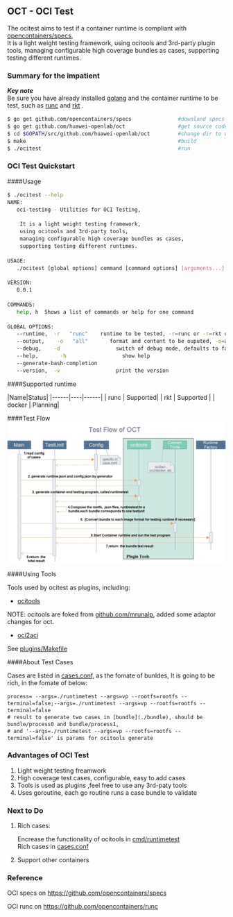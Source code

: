## OCT - OCI Test 
      
The ocitest aims to test if a  container runtime is compliant with [opencontainers/specs](https://github.com/opencontainers/specs),     
It is a light weight testing framework, using ocitools and 3rd-party plugin tools, managing configurable high coverage bundles as cases, supporting testing different runtimes.     


### Summary for the impatient      
***Key note***           
Be sure you have already installed  [golang](http://golang.org/) and the container runtime to be test, such as [runc](https://github.com/opencontainers/runc)  and [rkt](https://github.com/coreos/rkt) .

``` bash   
$ go get github.com/opencontainers/specs               #downland specs of OCI
$ go get github.com/huawei-openlab/oct                 #get source code       
$ cd $GOPATH/src/github.com/huawei-openlab/oct         #change dir to workspace 
$ make                                                 #build      
$ ./ocitest                                            #run     
```     
      

### OCI Test Quickstart       
       
####Usage 
       
``` sh      
$ ./ocitest --help
NAME:
   oci-testing - Utilities for OCI Testing,

    It is a light weight testing framework,
    using ocitools and 3rd-party tools, 
    managing configurable high coverage bundles as cases, 
    supporting testing different runtimes.

USAGE:
   ./ocitest [global options] command [command options] [arguments...]
   
VERSION:
   0.0.1
   
COMMANDS:
   help, h  Shows a list of commands or help for one command
   
GLOBAL OPTIONS:
   --runtime,  -r   "runc"    runtime to be tested, -r=runc or -r=rkt or -r=docker     
   --output,    -o   "all"       format and content to be ouputed, -o=all: ouput sucessful details and statics, -o=err-only: ouput failure details and statics           
   --debug,    -d                  switch of debug mode, defaults to false, with '--debug' to enable debug mode     
   --help,       -h                  show help     
   --generate-bash-completion           
   --version,  -v                  print the version     
```    
      
####Supported runtime
      
|Name|Status|
|------|----|------|
| runc | Supported| 
| rkt | Supported |
| docker | Planning|
      
####Test Flow 
![testflow](docs/static/testflowchart.jpg "testflow")


####Using Tools     

Tools used by ocitest as plugins, including:

* [ocitools](github.com/zenlinTechnofreak/ocitools)

 NOTE: ocitools are foked from [github.com/mrunalp](github.com/mrunalp/ocitools), added some adaptor changes for oct.

* [oci2aci](github.com/huawei-openlab/oci2aci) 

See [plugins/Makefile](./plugins/Makefile)     

####About Test Cases       

Cases are listed in [cases.conf](./cases.conf), as the fomate of bunldes, It is going to be rich, in the fomate of below: 
    
```   
process= --args=./runtimetest --args=vp --rootfs=rootfs --terminal=false;--args=./runtimetest --args=vp --rootfs=rootfs --terminal=false     
# result to generate two cases in [bundle](./bundle), should be bundle/process0 and bundle/process1,        
# and '--args=./runtimetest --args=vp --rootfs=rootfs --terminal=false' is params for ocitools generate   
```

### Advantages of OCI Test       
1. Light weight testing freamwork      
2. High coverage test cases, configurable, easy to add cases
3. Tools is used as plugins ,feel free to use any 3rd-paty tools        
4. Uses goroutine, each go routine runs a case bundle to validate   

### Next to Do 

1. Rich cases:        

   Encrease the functionality of ocitools in [cmd/runtimetest](https://github.com/zenlinTechnofreak/ocitools/tree/master/cmd/runtimetest)   
   Rich cases in [cases.conf](./cases.conf)    

2. Support other containers

### Reference
OCI specs on https://github.com/opencontainers/specs   

OCI runc on https://github.com/opencontainers/runc
